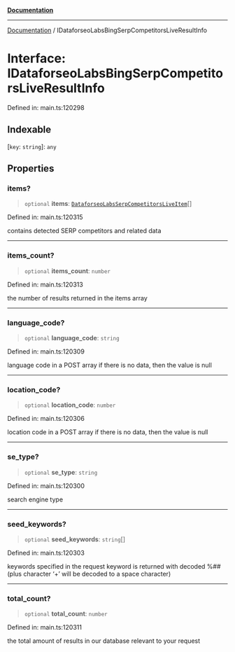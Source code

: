 [**Documentation**](../README.md)

***

[Documentation](../README.md) / IDataforseoLabsBingSerpCompetitorsLiveResultInfo

# Interface: IDataforseoLabsBingSerpCompetitorsLiveResultInfo

Defined in: main.ts:120298

## Indexable

\[`key`: `string`\]: `any`

## Properties

### items?

> `optional` **items**: [`DataforseoLabsSerpCompetitorsLiveItem`](../classes/DataforseoLabsSerpCompetitorsLiveItem.md)[]

Defined in: main.ts:120315

contains detected SERP competitors and related data

***

### items\_count?

> `optional` **items\_count**: `number`

Defined in: main.ts:120313

the number of results returned in the items array

***

### language\_code?

> `optional` **language\_code**: `string`

Defined in: main.ts:120309

language code in a POST array
if there is no data, then the value is null

***

### location\_code?

> `optional` **location\_code**: `number`

Defined in: main.ts:120306

location code in a POST array
if there is no data, then the value is null

***

### se\_type?

> `optional` **se\_type**: `string`

Defined in: main.ts:120300

search engine type

***

### seed\_keywords?

> `optional` **seed\_keywords**: `string`[]

Defined in: main.ts:120303

keywords specified in the request
keyword is returned with decoded %## (plus character ‘+’ will be decoded to a space character)

***

### total\_count?

> `optional` **total\_count**: `number`

Defined in: main.ts:120311

the total amount of results in our database relevant to your request
